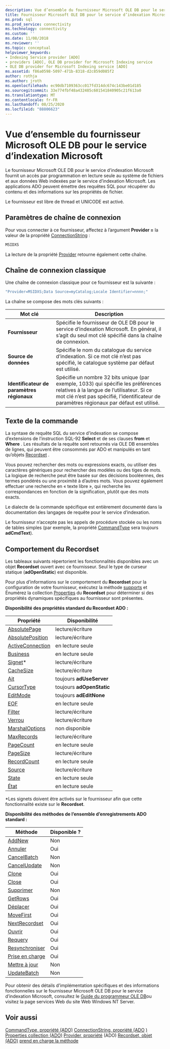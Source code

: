 ```yaml
---
description: Vue d’ensemble du fournisseur Microsoft OLE DB pour le service d’indexation Microsoft
title: Fournisseur Microsoft OLE DB pour le service d’indexation Microsoft | Microsoft Docs
ms.prod: sql
ms.prod_service: connectivity
ms.technology: connectivity
ms.custom: ''
ms.date: 11/08/2018
ms.reviewer: ''
ms.topic: conceptual
helpviewer_keywords:
- Indexing Service provider [ADO]
- providers [ADO], OLE DB provider for Microsoft Indexing service
- OLE DB provider for Microsoft Indexing service [ADO]
ms.assetid: f86a0598-5097-471b-8318-d2c859d085f2
author: rothja
ms.author: jroth
ms.openlocfilehash: ec90db7109363cc017fd314dc674c143be01d185
ms.sourcegitcommit: 33e774fbf48a432485c601541840905c21f613a0
ms.translationtype: MT
ms.contentlocale: fr-FR
ms.lasthandoff: 08/25/2020
ms.locfileid: "88806623"
---
```

# <a name="microsoft-ole-db-provider-for-microsoft-indexing-service-overview"></a>Vue d’ensemble du fournisseur Microsoft OLE DB pour le service d’indexation Microsoft
Le fournisseur Microsoft OLE DB pour le service d’indexation Microsoft fournit un accès par programmation en lecture seule au système de fichiers et aux données Web indexées par le service d’indexation Microsoft. Les applications ADO peuvent émettre des requêtes SQL pour récupérer du contenu et des informations sur les propriétés de fichier.

 Le fournisseur est libre de thread et UNICODE est activé.

## <a name="connection-string-parameters"></a>Paramètres de chaîne de connexion
 Pour vous connecter à ce fournisseur, affectez à l’argument **Provider =** la valeur de la propriété [ConnectionString](../../reference/ado-api/connectionstring-property-ado.md) :

```vb
MSIDXS
```

 La lecture de la propriété [Provider](../../reference/ado-api/provider-property-ado.md) retourne également cette chaîne.

## <a name="typical-connection-string"></a>Chaîne de connexion classique
 Une chaîne de connexion classique pour ce fournisseur est la suivante :

```vb
"Provider=MSIDXS;Data Source=myCatalog;Locale Identifier=nnnn;"
```

 La chaîne se compose des mots clés suivants :

|Mot clé|Description|
|-------------|-----------------|
|**Fournisseur**|Spécifie le fournisseur de OLE DB pour le service d’indexation Microsoft. En général, il s’agit du seul mot clé spécifié dans la chaîne de connexion.|
|**Source de données**|Spécifie le nom du catalogue du service d’indexation. Si ce mot clé n’est pas spécifié, le catalogue système par défaut est utilisé.|
|**Identificateur de paramètres régionaux**|Spécifie un nombre 32 bits unique (par exemple, 1033) qui spécifie les préférences relatives à la langue de l’utilisateur. Si ce mot clé n’est pas spécifié, l’identificateur de paramètres régionaux par défaut est utilisé.|

## <a name="command-text"></a>Texte de la commande
 La syntaxe de requête SQL du service d’indexation se compose d’extensions de l’instruction SQL-92 **Select** et de ses clauses **from** et **Where** . Les résultats de la requête sont retournés via OLE DB ensembles de lignes, qui peuvent être consommés par ADO et manipulés en tant qu’objets [Recordset](../../reference/ado-api/recordset-object-ado.md) .

 Vous pouvez rechercher des mots ou expressions exacts, ou utiliser des caractères génériques pour rechercher des modèles ou des tiges de mots. La logique de recherche peut être basée sur des décisions booléennes, des termes pondérés ou une proximité à d’autres mots. Vous pouvez également effectuer une recherche en « texte libre », qui recherche les correspondances en fonction de la signification, plutôt que des mots exacts.

 Le dialecte de la commande spécifique est entièrement documenté dans la documentation des langages de requête pour le service d’indexation.

 Le fournisseur n’accepte pas les appels de procédure stockée ou les noms de tables simples (par exemple, la propriété [CommandType](../../reference/ado-api/commandtype-property-ado.md) sera toujours **adCmdText**).

## <a name="recordset-behavior"></a>Comportement du Recordset
 Les tableaux suivants répertorient les fonctionnalités disponibles avec un objet **Recordset** ouvert avec ce fournisseur. Seul le type de curseur statique (**adOpenStatic**) est disponible.

 Pour plus d’informations sur le comportement du **Recordset** pour la configuration de votre fournisseur, exécutez la méthode [supports](../../reference/ado-api/supports-method.md) et Énumérez la collection [Properties](../../reference/ado-api/properties-collection-ado.md) du **Recordset** pour déterminer si des propriétés dynamiques spécifiques au fournisseur sont présentes.

 **Disponibilité des propriétés standard du Recordset ADO :**

|Propriété|Disponibilité|
|--------------|------------------|
|[AbsolutePage](../../reference/ado-api/absolutepage-property-ado.md)|lecture/écriture|
|[AbsolutePosition](../../reference/ado-api/absoluteposition-property-ado.md)|lecture/écriture|
|[ActiveConnection](../../reference/ado-api/activeconnection-property-ado.md)|en lecture seule|
|[Business](../../reference/ado-api/bof-eof-properties-ado.md)|en lecture seule|
|[Signet](../../reference/ado-api/bookmark-property-ado.md)*|lecture/écriture|
|[CacheSize](../../reference/ado-api/cachesize-property-ado.md)|lecture/écriture|
|[Ait](../../reference/ado-api/cursorlocation-property-ado.md)|toujours **adUseServer**|
|[CursorType](../../reference/ado-api/cursortype-property-ado.md)|toujours **adOpenStatic**|
|[EditMode](../../reference/ado-api/editmode-property.md)|toujours **adEditNone**|
|[EOF](../../reference/ado-api/bof-eof-properties-ado.md)|en lecture seule|
|[Filter](../../reference/ado-api/filter-property.md)|lecture/écriture|
|[Verrou](../../reference/ado-api/locktype-property-ado.md)|lecture/écriture|
|[MarshalOptions](../../reference/ado-api/marshaloptions-property-ado.md)|non disponible|
|[MaxRecords](../../reference/ado-api/maxrecords-property-ado.md)|lecture/écriture|
|[PageCount](../../reference/ado-api/pagecount-property-ado.md)|en lecture seule|
|[PageSize](../../reference/ado-api/pagesize-property-ado.md)|lecture/écriture|
|[RecordCount](../../reference/ado-api/recordcount-property-ado.md)|en lecture seule|
|[Source](../../reference/ado-api/source-property-ado-recordset.md)|lecture/écriture|
|[State](../../reference/ado-api/state-property-ado.md)|en lecture seule|
|[État](../../reference/ado-api/status-property-ado-recordset.md)|en lecture seule|

 \*Les signets doivent être activés sur le fournisseur afin que cette fonctionnalité existe sur le **Recordset**.

 **Disponibilité des méthodes de l’ensemble d’enregistrements ADO standard :**

|Méthode|Disponible ?|
|------------|----------------|
|[AddNew](../../reference/ado-api/addnew-method-ado.md)|Non|
|[Annuler](../../reference/ado-api/cancel-method-ado.md)|Oui|
|[CancelBatch](../../reference/ado-api/cancelbatch-method-ado.md)|Non|
|[CancelUpdate](../../reference/ado-api/cancelupdate-method-ado.md)|Non|
|[Clone](../../reference/ado-api/clone-method-ado.md)|Oui|
|[Close](../../reference/ado-api/close-method-ado.md)|Oui|
|[Supprimer](../../reference/ado-api/delete-method-ado-recordset.md)|Non|
|[GetRows](../../reference/ado-api/getrows-method-ado.md)|Oui|
|[Déplacer](../../reference/ado-api/move-method-ado.md)|Oui|
|[MoveFirst](../../reference/ado-api/movefirst-movelast-movenext-and-moveprevious-methods-ado.md)|Oui|
|[NextRecordset](../../reference/ado-api/nextrecordset-method-ado.md)|Oui|
|[Ouvrir](../../reference/ado-api/open-method-ado-recordset.md)|Oui|
|[Requery](../../reference/ado-api/requery-method.md)|Oui|
|[Resynchroniser](../../reference/ado-api/resync-method.md)|Oui|
|[Prise en charge](../../reference/ado-api/supports-method.md)|Oui|
|[Mettre à jour](../../reference/ado-api/update-method.md)|Non|
|[UpdateBatch](../../reference/ado-api/updatebatch-method.md)|Non|

 Pour obtenir des détails d’implémentation spécifiques et des informations fonctionnelles sur le fournisseur Microsoft OLE DB pour le service d’indexation Microsoft, consultez le [Guide du programmeur OLE DB](/previous-versions/windows/desktop/ms713643(v=vs.85))ou visitez la page services Web du site Web Windows NT Server.

## <a name="see-also"></a>Voir aussi
 [CommandType, propriété (ADO)](../../reference/ado-api/commandtype-property-ado.md) [ConnectionString, propriété (ADO](../../reference/ado-api/connectionstring-property-ado.md) [) Properties collection (ADO)](../../reference/ado-api/properties-collection-ado.md) [Provider, propriété](../../reference/ado-api/provider-property-ado.md) (ADO) [Recordset, objet (ADO)](../../reference/ado-api/recordset-object-ado.md) [prend en charge la méthode](../../reference/ado-api/supports-method.md)